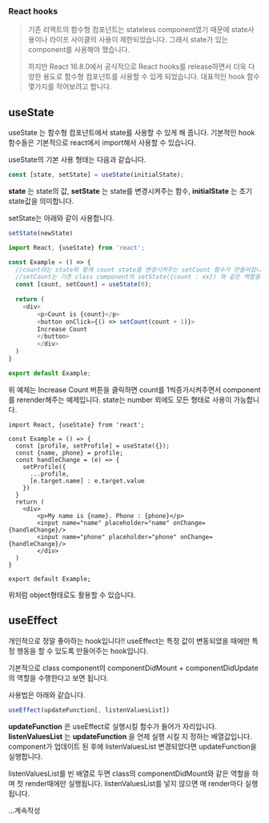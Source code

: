 ### React hooks

> 기존 리액트의 함수형 컴포넌트는 stateless component였기 때문에 state사용이나 라이프 사이클의 사용이 제한되었습니다. 그래서 state가 있는 component를 사용해야 했습니다.
>
> 하지만 React 16.8.0에서 공식적으로 React hooks를 release하면서 더욱 다양한 용도로 함수형 컴포넌트를 사용할 수 있게 되었습니다. 대표적인 hook 함수 몇가지를 적어보려고 합니다.



## useState

useState 는 함수형 컴포넌트에서 state를 사용할 수 있게 해 줍니다. 기본적인 hook 함수들은 기본적으로 react에서 import해서 사용할 수 있습니다.

useState의 기본 사용 형태는 다음과 같습니다.

```javascript
const [state, setState] = useState(initialState);
```

**state** 는 state의 값, **setState** 는 state를 변경시켜주는 함수, **initialState** 는 초기 state값을 의미합니다. 

setState는 아래와 같이 사용합니다.

```javascript
setState(newState)
```



```javascript
import React, {useState} from 'react';

const Example = () => {
  //count라는 state와 함께 count state를 변경시켜주는 setCount 함수가 만들어집니다. 
  //setCount는 기존 class component의 setState({count : xx}) 와 같은 역할을 합니다
  const [count, setCount] = useState(0);
  
  return (
	<div>
		<p>Count is {count}</p>
		<button onClick={() => setCount(count + 1)}>
		Increase Count
		</button>
    	</div>
  )
}

export default Example;
```

위 예제는 Increase Count 버튼을 클릭하면 count를 1씩증가시켜주면서 component를 rerender해주는 예제입니다.  state는 number 외에도 모든 형태로 사용이 가능합니다.



```react
import React, {useState} from 'react';

const Example = () => {
  const [profile, setProfile] = useState({});
  const {name, phone} = profile;
  const handleChange = (e) => {
    setProfile({
      ...profile,
      [e.target.name] : e.target.value
    })
  }
  return (
  	<div>
		<p>My name is {name}. Phone : {phone}</p>
		<input name="name" placeholder="name" onChange={handleChange}/>
		<input name="phone" placeholder="phone" onChange={handleChange}/>
    	</div>
  )
}

export default Example;
```

위처럼 object형태로도 활용할 수 있습니다.




## useEffect

개인적으로 정말 좋아하는 hook입니다!! useEffect는 특정 값이 변동되었을 때에만 특정 행동을 할 수 있도록 만들어주는 hook입니다. 

기본적으로 class component의 componentDidMount + componentDidUpdate의 역할을 수행한다고 보면 됩니다.

사용법은 아래와 같습니다.

```javascript
useEffect(updateFunction[, listenValuesList])
```

**updateFunction** 은 useEffect로 실행시킬 함수가 들어가 자리입니다. **listenValuesList** 는 **updateFunction** 을 언제 실행 시킬 지 정하는 배열값입니다. component가 업데이트 된 후에 listenValuesList 변경되었다면 updateFunction을 실행합니다.

listenValuesList를 빈 배열로 두면 class의 componentDidMount와 같은 역할을 하며 첫 render때에만 실행됩니다. listenValuesList를 넣지 않으면 매 render마다 실행됩니다.

...계속작성


